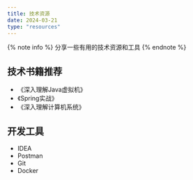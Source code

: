 ```yaml
---
title: 技术资源
date: 2024-03-21
type: "resources"
---
```


{% note info %}
分享一些有用的技术资源和工具
{% endnote %}

## <i class="fas fa-book"></i> 技术书籍推荐

- 《深入理解Java虚拟机》
- 《Spring实战》
- 《深入理解计算机系统》

## <i class="fas fa-tools"></i> 开发工具

- IDEA
- Postman
- Git
- Docker
